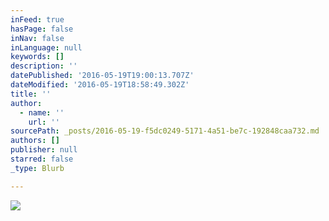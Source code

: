 ```yaml
---
inFeed: true
hasPage: false
inNav: false
inLanguage: null
keywords: []
description: ''
datePublished: '2016-05-19T19:00:13.707Z'
dateModified: '2016-05-19T18:58:49.302Z'
title: ''
author:
  - name: ''
    url: ''
sourcePath: _posts/2016-05-19-f5dc0249-5171-4a51-be7c-192848caa732.md
authors: []
publisher: null
starred: false
_type: Blurb

---
```

![](https://the-grid-user-content.s3-us-west-2.amazonaws.com/9acad0b8-ea25-4958-b13a-2c763a21c141.jpg)
